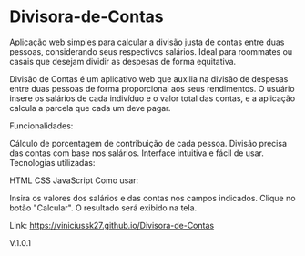 # Divisora-de-Contas
Aplicação web simples para calcular a divisão justa de contas entre duas pessoas, considerando seus respectivos salários. Ideal para roommates ou casais que desejam dividir as despesas de forma equitativa.

Divisão de Contas é um aplicativo web que auxilia na divisão de despesas entre duas pessoas de forma proporcional aos seus rendimentos. O usuário insere os salários de cada indivíduo e o valor total das contas, e a aplicação calcula a parcela que cada um deve pagar.

Funcionalidades:

Cálculo de porcentagem de contribuição de cada pessoa.
Divisão precisa das contas com base nos salários.
Interface intuitiva e fácil de usar.
Tecnologias utilizadas:

HTML
CSS
JavaScript
Como usar:

Insira os valores dos salários e das contas nos campos indicados.
Clique no botão "Calcular".
O resultado será exibido na tela.

Link: https://viniciussk27.github.io/Divisora-de-Contas

V.1.0.1
